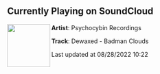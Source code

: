 ## Currently Playing on SoundCloud

[<img align="left" width="100" src="https://i1.sndcdn.com/artworks-rxPdPsUbCpOiYJNQ-KFbztA-t500x500.jpg">](https://soundcloud.com/psychocybinrec/dewaxedbadmanclouds?in=psychocybindeep/sets/dewaxedbadmanclouds)

**Artist**: Psychocybin Recordings 

**Track**: Dewaxed - Badman Clouds

Last updated at 08/28/2022 10:22
